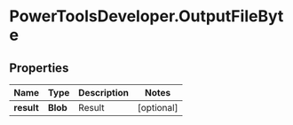 # PowerToolsDeveloper.OutputFileByte

## Properties

Name | Type | Description | Notes
------------ | ------------- | ------------- | -------------
**result** | **Blob** | Result | [optional] 


